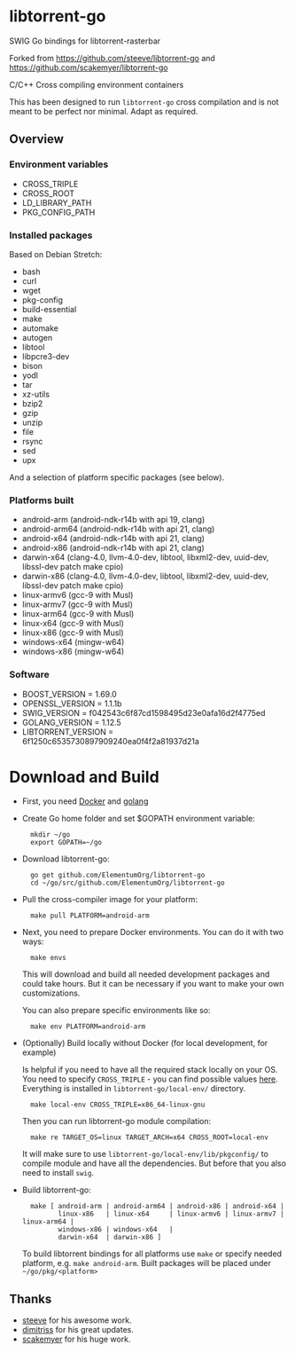 libtorrent-go 
=============

SWIG Go bindings for libtorrent-rasterbar

Forked from <https://github.com/steeve/libtorrent-go> and <https://github.com/scakemyer/libtorrent-go>


C/C++ Cross compiling environment containers

This has been designed to run `libtorrent-go` cross compilation and is not meant to be perfect nor minimal. Adapt as required.

## Overview

### Environment variables

- CROSS_TRIPLE
- CROSS_ROOT
- LD_LIBRARY_PATH
- PKG_CONFIG_PATH

### Installed packages

Based on Debian Stretch:
- bash
- curl
- wget
- pkg-config
- build-essential
- make
- automake
- autogen
- libtool
- libpcre3-dev
- bison
- yodl
- tar
- xz-utils
- bzip2
- gzip
- unzip
- file
- rsync
- sed
- upx

And a selection of platform specific packages (see below).

### Platforms built

- android-arm (android-ndk-r14b with api 19, clang)
- android-arm64 (android-ndk-r14b with api 21, clang)
- android-x64 (android-ndk-r14b with api 21, clang)
- android-x86 (android-ndk-r14b with api 21, clang)
- darwin-x64 (clang-4.0, llvm-4.0-dev, libtool, libxml2-dev, uuid-dev, libssl-dev patch make cpio)
- darwin-x86 (clang-4.0, llvm-4.0-dev, libtool, libxml2-dev, uuid-dev, libssl-dev patch make cpio)
- linux-armv6 (gcc-9 with Musl)
- linux-armv7 (gcc-9 with Musl)
- linux-arm64 (gcc-9 with Musl)
- linux-x64 (gcc-9 with Musl)
- linux-x86 (gcc-9 with Musl)
- windows-x64 (mingw-w64)
- windows-x86 (mingw-w64)

### Software

+ BOOST_VERSION = 1.69.0
+ OPENSSL_VERSION = 1.1.1b
+ SWIG_VERSION = f042543c6f87cd1598495d23e0afa16d2f4775ed
+ GOLANG_VERSION = 1.12.5
+ LIBTORRENT_VERSION = 6f1250c6535730897909240ea0f4f2a81937d21a


# Download and Build

+ First, you need [Docker](https://docs.docker.com/engine/installation/) and [golang](https://golang.org/doc/install)

+ Create Go home folder and set $GOPATH environment variable:

        mkdir ~/go
        export GOPATH=~/go

+ Download libtorrent-go:

        go get github.com/ElementumOrg/libtorrent-go
        cd ~/go/src/github.com/ElementumOrg/libtorrent-go

+ Pull the cross-compiler image for your platform:

        make pull PLATFORM=android-arm

+ Next, you need to prepare Docker environments. You can do it with two ways:

        make envs

    This will download and build all needed development packages and could take hours. But it can be necessary if you want to make your own customizations.

    You can also prepare specific environments like so:

        make env PLATFORM=android-arm

+ (Optionally) Build locally without Docker (for local development, for example)

    Is helpful if you need to have all the required stack locally on your OS.
    You need to specify `CROSS_TRIPLE` - you can find possible values [here](https://github.com/ElementumOrg/cross-compiler/tree/master/docker).
    Everything is installed in `libtorrent-go/local-env/` directory.

        make local-env CROSS_TRIPLE=x86_64-linux-gnu

    Then you can run libtorrent-go module compilation:

        make re TARGET_OS=linux TARGET_ARCH=x64 CROSS_ROOT=local-env

    It will make sure to use `libtorrent-go/local-env/lib/pkgconfig/` to compile module and have all the dependencies.
    But before that you also need to install `swig`.

+ Build libtorrent-go:

        make [ android-arm | android-arm64 | android-x86 | android-x64 |
               linux-x86   | linux-x64     | linux-armv6 | linux-armv7 | linux-arm64 |
               windows-x86 | windows-x64   | 
               darwin-x64  | darwin-x86 ]

    To build libtorrent bindings for all platforms use `make` or specify needed platform, e.g. `make android-arm`.
    Built packages will be placed under `~/go/pkg/<platform>`


Thanks
------
- [steeve](https://github.com/steeve) for his awesome work.
- [dimitriss](https://github.com/dimitriss) for his great updates.
- [scakemyer](https://github.com/scakemyer) for his huge work.

